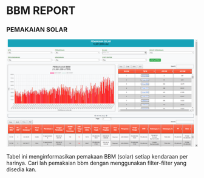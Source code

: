 # BBM REPORT

### PEMAKAIAN SOLAR

![](../../.gitbook/assets/bbmoutreport.png)

Tabel ini menginformasikan pemakaan BBM (solar) setiap kendaraan per harinya. Cari lah pemakaian bbm dengan menggunakan filter-filter yang disedia kan.
